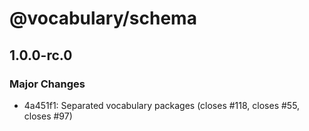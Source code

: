 # @vocabulary/schema

## 1.0.0-rc.0

### Major Changes

- 4a451f1: Separated vocabulary packages (closes #118, closes #55, closes #97)
